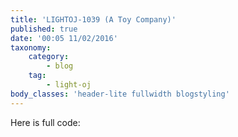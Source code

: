 ```yaml
---
title: 'LIGHTOJ-1039 (A Toy Company)'
published: true
date: '00:05 11/02/2016'
taxonomy:
    category:
        - blog
    tag:
        - light-oj
body_classes: 'header-lite fullwidth blogstyling'
---
```


Here is full code:

```cpp

```
